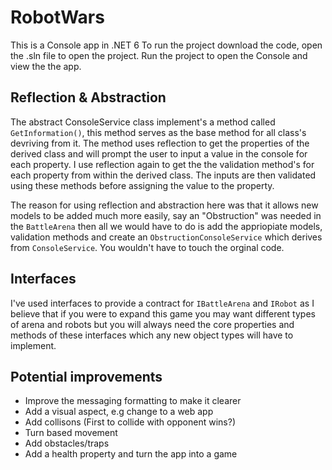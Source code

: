 # RobotWars
This is a Console app in .NET 6
To run the project download the code, open the .sln file to open the project. Run the project to open the Console and view the the app.

## Reflection & Abstraction
The abstract ConsoleService class implement's a method called `GetInformation()`, this method serves as the base method for all class's devriving from it. The method uses reflection to get the properties of the derived class and will prompt the user to input a value in the console for each property. I use reflection again to get the the validation method's for each property from within the derived class. The inputs are then validated using these methods before assigning the value to the property.

The reason for using reflection and abstraction here was that it allows new models to be added much more easily, say an "Obstruction" was needed in the `BattleArena` then all we would have to do is add the appriopiate models, validation methods and create an `ObstructionConsoleService` which derives from `ConsoleService`. You wouldn't have to touch the orginal code. 

## Interfaces
I've used interfaces to provide a contract for `IBattleArena` and `IRobot` as I believe that if you were to expand this game you may want different types of arena and robots but you will always need the core properties and methods of these interfaces which any new object types will have to implement.


## Potential improvements
* Improve the messaging formatting to make it clearer 
* Add a visual aspect, e.g change to a web app
* Add collisons (First to collide with opponent wins?) 
* Turn based movement
* Add obstacles/traps
* Add a health property and turn the app into a game

